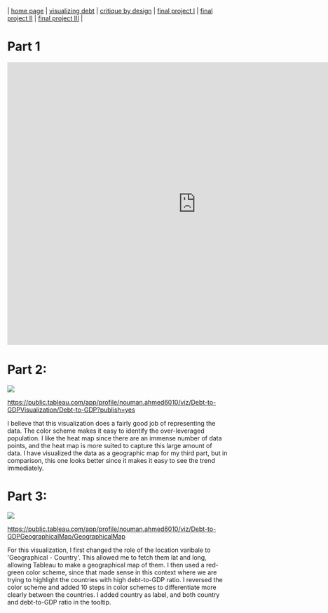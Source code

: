 | [home page](https://cmustudent.github.io/tswd-portfolio-templates/) | [visualizing debt](visualizing-government-debt.md) | [critique by design](critique-by-design) | [final project I](final-project-part-one) | [final project II](final-project-part-two) | [final project III](final-project-part-three) |

# Part 1
<iframe src="https://data.oecd.org/chart/7fa5" width="860" height="645" style="border: 0" mozallowfullscreen="true" webkitallowfullscreen="true" allowfullscreen="true"><a href="https://data.oecd.org/chart/7fa5" target="_blank">OECD Chart: General government debt, Total, % of GDP, Annual, 2022</a></iframe>

# Part 2: 


<div class='tableauPlaceholder' id='viz1699418507844' style='position: relative'><noscript><a href='#'><img alt=' ' src='https:&#47;&#47;public.tableau.com&#47;static&#47;images&#47;De&#47;Debt-to-GDPVisualization&#47;Debt-to-GDP&#47;1_rss.png' style='border: none' /></a></noscript><object class='tableauViz'  style='display:none;'><param name='host_url' value='https%3A%2F%2Fpublic.tableau.com%2F' /> <param name='embed_code_version' value='3' /> <param name='site_root' value='' /><param name='name' value='Debt-to-GDPVisualization&#47;Debt-to-GDP' /><param name='tabs' value='no' /><param name='toolbar' value='yes' /><param name='static_image' value='https:&#47;&#47;public.tableau.com&#47;static&#47;images&#47;De&#47;Debt-to-GDPVisualization&#47;Debt-to-GDP&#47;1.png' /> <param name='animate_transition' value='yes' /><param name='display_static_image' value='yes' /><param name='display_spinner' value='yes' /><param name='display_overlay' value='yes' /><param name='display_count' value='yes' /><param name='language' value='en-US' /><param name='filter' value='publish=yes' /></object></div>                <script type='text/javascript'>                    var divElement = document.getElementById('viz1699418507844');                    var vizElement = divElement.getElementsByTagName('object')[0];                    vizElement.style.width='100%';vizElement.style.height=(divElement.offsetWidth*0.75)+'px';                    var scriptElement = document.createElement('script');                    scriptElement.src = 'https://public.tableau.com/javascripts/api/viz_v1.js';                    vizElement.parentNode.insertBefore(scriptElement, vizElement);                </script>

<script type='text/javascript'>                    
  var divElement = document.getElementById('viz1699418507844');                    
  var vizElement = divElement.getElementsByTagName('object')[0];                   
  vizElement.style.width='100%';vizElement.style.height=(divElement.offsetWidth*0.75)+'px';                    
  var scriptElement = document.createElement('script');                    
  scriptElement.src = 'https://public.tableau.com/javascripts/api/viz_v1.js';                    
  vizElement.parentNode.insertBefore(scriptElement, vizElement);                
</script>

https://public.tableau.com/app/profile/nouman.ahmed6010/viz/Debt-to-GDPVisualization/Debt-to-GDP?publish=yes

I believe that this visualization does a fairly good job of representing the data. The color scheme makes it easy to identify the over-leveraged population. I like the heat map since there are an immense number of data points, and the heat map is more suited to capture this large amount of data. I have visualized the data as a geographic map for my third part, but in comparison, this one looks better since it makes it easy to see the trend immediately. 

# Part 3:

<div class='tableauPlaceholder' id='viz1699418119936' style='position: relative'><noscript><a href='#'><img alt=' ' src='https:&#47;&#47;public.tableau.com&#47;static&#47;images&#47;De&#47;Debt-to-GDPGeographicalMap&#47;GeographicalMap&#47;1_rss.png' style='border: none' /></a></noscript><object class='tableauViz'  style='display:none;'><param name='host_url' value='https%3A%2F%2Fpublic.tableau.com%2F' /> <param name='embed_code_version' value='3' /> <param name='site_root' value='' /><param name='name' value='Debt-to-GDPGeographicalMap&#47;GeographicalMap' /><param name='tabs' value='yes' /><param name='toolbar' value='yes' /><param name='static_image' value='https:&#47;&#47;public.tableau.com&#47;static&#47;images&#47;De&#47;Debt-to-GDPGeographicalMap&#47;GeographicalMap&#47;1.png' /> <param name='animate_transition' value='yes' /><param name='display_static_image' value='yes' /><param name='display_spinner' value='yes' /><param name='display_overlay' value='yes' /><param name='display_count' value='yes' /><param name='language' value='en-US' /></object></div>                <script type='text/javascript'>                    var divElement = document.getElementById('viz1699418119936');                    var vizElement = divElement.getElementsByTagName('object')[0];                    vizElement.style.width='100%';vizElement.style.height=(divElement.offsetWidth*0.75)+'px';                    var scriptElement = document.createElement('script');                    scriptElement.src = 'https://public.tableau.com/javascripts/api/viz_v1.js';                    vizElement.parentNode.insertBefore(scriptElement, vizElement);                </script>

<script type='text/javascript'>                    
  var divElement = document.getElementById('viz1699419275900');                    
  var vizElement = divElement.getElementsByTagName('object')[0];                    
  vizElement.style.width='100%';vizElement.style.height=(divElement.offsetWidth*0.75)+'px';                    
  var scriptElement = document.createElement('script');                    
  scriptElement.src = 'https://public.tableau.com/javascripts/api/viz_v1.js';                    
  vizElement.parentNode.insertBefore(scriptElement, vizElement);                
</script>

https://public.tableau.com/app/profile/nouman.ahmed6010/viz/Debt-to-GDPGeographicalMap/GeographicalMap

For this visualization, I first changed the role of the location varibale to 'Geographical - Country'. This allowed me to fetch them lat and long, allowing Tableau to make a geographical map of them. I then used a red-green color scheme, since that made sense in this context where we are trying to highlight the countries with high debt-to-GDP ratio. I reversed the color scheme and added 10 steps  in color schemes to differentiate more clearly between the countries. I added country as label, and both country and debt-to-GDP ratio in the tooltip.
